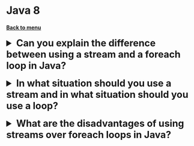 <h1>Java 8</h1> 
<h4> 

[Back to menu](..%2FMenu.md)

</h4>

[//]: # (Can you explain the difference 
        between using a stream and a foreach loop in Java?)

<details>
    <summary style="font-size: 25px;">
        <b>
            Can you explain the difference 
            between using a stream and a foreach loop in Java?
        </b>
    </summary>
<br>

1. **Functional Programming vs Imperative Programming**:
   Streams are a feature of functional programming
   and allow you to write more declarative code,
   focusing on what you want to do rather than how to do it.

   `foreach` loops, on the other hand, are a feature of imperative
   programming and require you to specify how to do something.

2. **Parallelism**: One of the main advantages of streams
   is that they can easily be run in parallel,
   allowing you to take advantage of multicore processors.
   To run a stream in parallel, you need to replace
   `stream()` with `parallelStream()`.

3. **Chaining**: With streams, you can chain multiple operations
   together into a pipeline, which can make your code more readable and concise.
   With a `foreach` loop, you typically need to
   use additional loops or temporary collections for each intermediate operation.

4. **Performance**: In general, the performance of streams and `foreach`
   loops is similar for small amounts of data. For large amounts of data,
   parallel streams can be faster than `foreach`
   loops because they can take advantage of multicore processors.

5. **Readability:** Stream operations can be chained together,
   which allows for a more declarative style of programming.
   This can make your code more readable because it focuses
   on what you want to do, rather than how to do it.
   However, for someone unfamiliar with streams or functional programming,
   a foreach loop might be easier to understand.

```
// Using a stream
List<Integer> numbers = Arrays.asList(1, 2, 3, 4, 5);
int sum = numbers.stream()
    .filter(n -> n % 2 == 0)
    .mapToInt(Integer::intValue)
    .sum();

// Using a foreach loop
int sum = 0;
for (int n : numbers) {
    if (n % 2 == 0) {
        sum += n;
    }
}
```

</details>
<br>

[//]: # (In what situation should you use a stream 
        and in what situation should you use a loop?)

<details>
    <summary style="font-size: 25px;">
        <b>
            In what situation should you use a stream 
            and in what situation should you use a loop?
        </b>
    </summary>
<br>

Choose Stream if:

- multiple operations
  (like filtering, transforming, and then collecting the results)
- if you need parallelism
- better in big amount of data with parallelism

Choose Loop if:

- single operation on each element of a collection
- if you have side effects (modify external vars)

</details>
<br>

[//]: # (What are the disadvantages of 
         using streams over foreach loops in Java?)

<details>
    <summary style="font-size: 25px;">
        <b>
            What are the disadvantages of 
            using streams over foreach loops in Java?
        </b>
    </summary>
<br>

1. **Performance Overhead**: Streams can have a slight performance overhead
   for simple operations or small data sets due to the additional
   setup required for streams.
   For these cases, a `foreach` loop might be faster.

2. **Debugging**: Debugging a stream, especially one with multiple operations,
   can be more challenging than debugging a `foreach` loop.
   With a loop, you can add debugging statements at any point in the loop.
   With a stream, this is more challenging because the operations
   are typically performed in a single line of code.

3. **Learning Curve**: If you're new to functional programming concepts,
   streams can be harder to understand and use correctly
   compared to traditional loops.

4. **Side Effects**: Streams are designed to work with
   pure functions that don't have side effects.
   If you need to modify external state during the iteration,
   a `foreach` loop is a more natural choice.

5. **Exception Handling**: Checked exceptions can't be thrown directly
   from inside a lambda expression used in a stream operation.
   You would need to wrap them in unchecked exceptions or use a workaround,
   which can complicate your code.

6. **Maintainability:** With streams, operations on elements are often
   more isolated and easier to modify without affecting other parts of the code.
   This can make your code more maintainable.
   However, if a stream operation becomes very complex,
   it might be more maintainable to break it up into a foreach loop
   or multiple smaller methods.

</details>
<br>



